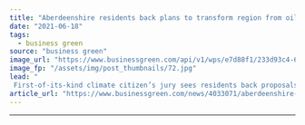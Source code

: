 ```yaml
---
title: "Aberdeenshire residents back plans to transform region from oil capital into clean energy hub"
date: "2021-06-18"
tags: 
  - business green
source: "business green"
image_url: "https://www.businessgreen.com/api/v1/wps/e7d88f1/233d93c4-6ccc-4d69-8a7e-156c0217d08b/7/aberdeen-new-185x114.jpg"
image_fp: "/assets/img/post_thumbnails/72.jpg"
lead: "
 First-of-its-kind climate citizen’s jury sees residents back proposals for Scottish region to become a 'centre of excellence' for clean energy ..."
article_url: "https://www.businessgreen.com/news/4033071/aberdeenshire-residents-plans-transform-region-oil-capital-clean-energy-hub"
---
```


---
